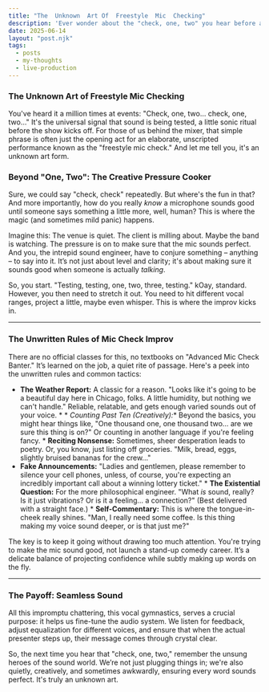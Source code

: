 ```yaml
---
title: "The  Unknown  Art Of  Freestyle  Mic  Checking"
description: 'Ever wonder about the "check, one, two" you hear before an event? This post dives into the surprisingly creative world of freestyle mic checking.'
date: 2025-06-14
layout: "post.njk"
tags:
  - posts
  - my-thoughts
  - live-production
---
```


### The Unknown Art of Freestyle Mic Checking

You've heard it a million times at events: "Check, one, two... check, one, two..." It's the universal signal that sound is being tested, a little sonic ritual before the show kicks off. For those of us behind the mixer, that simple phrase is often just the opening act for an elaborate, unscripted performance known as the "freestyle mic check." And let me tell you, it's an unknown art form.

### Beyond "One, Two": The Creative Pressure Cooker

Sure, we could say "check, check" repeatedly. But where's the fun in that? And more importantly, how do you really *know* a microphone sounds good until someone says something a little more, well, human? This is where the magic (and sometimes mild panic) happens.

Imagine this: The venue is quiet. The client is milling about. Maybe the band is watching. The pressure is on to make sure that the mic sounds perfect. And you, the intrepid sound engineer, have to conjure something – anything – to say into it. It’s not just about level and clarity; it's about making sure it sounds good when someone is actually *talking*.

So, you start. "Testing, testing, one, two, three, testing." kOay, standard. However, you then need to stretch it out. You need to hit different vocal ranges, project a little, maybe even whisper. This is where the improv kicks in.

---

### The Unwritten Rules of Mic Check Improv

There are no official classes for this, no textbooks on "Advanced Mic Check Banter." It’s learned on the job, a quiet rite of passage. Here's a peek into the unwritten rules and common tactics:

* **The Weather Report:** A classic for a reason. "Looks like it's going to be a beautiful day here in Chicago, folks. A little humidity, but nothing we can't handle." Reliable, relatable, and gets enough varied sounds out of your voice. * * *Counting Past Ten (Creatively):** Beyond the basics, you might hear things like, "One thousand one, one thousand two... are we sure this thing is on?" Or counting in another language if you're feeling fancy. * **Reciting Nonsense:** Sometimes, sheer desperation leads to poetry. Or, you know, just listing off groceries. "Milk, bread, eggs, slightly bruised bananas for the crew..."
* **Fake Announcements:** "Ladies and gentlemen, please remember to silence your cell phones, unless, of course, you're expecting an incredibly important call about a winning lottery ticket." * **The Existential Question:** For the more philosophical engineer. "What *is* sound, really? Is it just vibrations? Or is it a feeling... a connection?" (Best delivered with a straight face.) * **Self-Commentary:** This is where the tongue-in-cheek really shines. "Man, I really need some coffee. Is this thing making my voice sound deeper, or is that just me?"

The key is to keep it going without drawing too much attention. You're trying to make the mic sound good, not launch a stand-up comedy career. It’s a delicate balance of projecting confidence while subtly making up words on the fly.

---

### The Payoff: Seamless Sound

All this impromptu chattering, this vocal gymnastics, serves a crucial purpose: it helps us fine-tune the audio system. We listen for feedback, adjust equalization for different voices, and ensure that when the actual presenter steps up, their message comes through crystal clear.

So, the next time you hear that "check, one, two," remember the unsung heroes of the sound world. We’re not just plugging things in; we're also quietly, creatively, and sometimes awkwardly, ensuring every word sounds perfect. It's truly an unknown art.